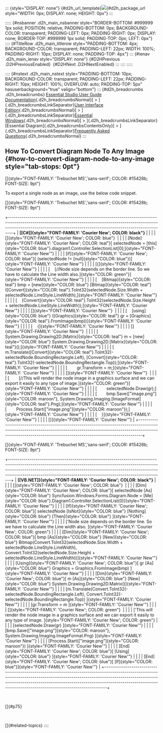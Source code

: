 ::: {style="DISPLAY: none"}
[](ms-xhelp:///?Id=d2h_url_template){#d2h_url_template}![](!package_url!){#d2h_package_url style="WIDTH: 0px; DISPLAY: none; HEIGHT: 0px"}
:::

::::: {#nsbanner .d2h_main_nsbanner style="BORDER-BOTTOM: #999999 1px solid; POSITION: relative; PADDING-BOTTOM: 0px; BACKGROUND-COLOR: transparent; PADDING-LEFT: 0px; PADDING-RIGHT: 0px; DISPLAY: none; BORDER-TOP: #999999 1px solid; PADDING-TOP: 0px; LEFT: 0px"}
:::: {#TitleRow .d2h_main_titlerow style="PADDING-BOTTOM: 4px; BACKGROUND-COLOR: transparent; PADDING-LEFT: 22px; WIDTH: 100%; PADDING-RIGHT: 10px; DISPLAY: none; PADDING-TOP: 4px"}
::: {#ienav .d2h_main_ienav style="DISPLAY: none"}
[](ms-xhelp:///?Id=4181a3ca-483d-4e7e-a0eb-c1e7e6adf762){#D2HPrevious .D2HPreviousEnabled}  [](ms-xhelp:///?Id=afeecd8d-8d08-4568-a140-e4c880bf79dc){#D2HNext .D2HNextEnabled}
:::
::::
:::::

:::: {#nstext .d2h_main_nstext style="PADDING-BOTTOM: 10px; BACKGROUND-COLOR: transparent; PADDING-LEFT: 22px; PADDING-RIGHT: 10px; HEIGHT: 100%; OVERFLOW: auto; PADDING-TOP: 5px" hasuserbackground="true" valign="bottom"}
::: {#d2h_breadcrumbs .d2h_breadcrumbs}
[Essential Studio User Guide Documentation](ms-xhelp:///?Id=12457748-09e3-4d74-a240-8e049cedf030){.d2h_breadcrumbsNormal}[ \> ]{.d2h_breadcrumbsLinkSeparator}[User Interface Edition](ms-xhelp:///?Id=c29296b7-531c-413b-a0ec-488ca1f7f669){.d2h_breadcrumbsNormal}[ \> ]{.d2h_breadcrumbsLinkSeparator}[Essential Windows](ms-xhelp:///?Id=e60759d8-47a4-4570-9d7a-16a68d63f2ea){.d2h_breadcrumbsNormal}[ \> ]{.d2h_breadcrumbsLinkSeparator}[Essential Diagram]{.d2h_breadcrumbsContentsOnly}[ \> ]{.d2h_breadcrumbsLinkSeparator}[Frequently Asked Questions](ms-xhelp:///?Id=bb4a5b35-2631-4a2a-9fa8-2159cc7204f4){.d2h_breadcrumbsNormal}
:::

## How To Convert Diagram Node To Any Image {#how-to-convert-diagram-node-to-any-image style="tab-stops: 0pt"}

[]{style="FONT-FAMILY: 'Trebuchet MS','sans-serif'; COLOR: #15428b; FONT-SIZE: 9pt"} 

To export a single node as an image, use the below code snippet.

[]{style="FONT-FAMILY: 'Trebuchet MS','sans-serif'; COLOR: #15428b; FONT-SIZE: 9pt"} 

+--------------------------------------------------------------------------------------------------------------------------------------------------------------------------------------------------------------------------------------------+
| **[\[C#\]]{style="FONT-FAMILY: 'Courier New'; COLOR: black"}**                                                                                                                                                                             |
|                                                                                                                                                                                                                                            |
| []{style="FONT-FAMILY: 'Courier New'; COLOR: blue"}                                                                                                                                                                                        |
|                                                                                                                                                                                                                                            |
| [Node]{style="FONT-FAMILY: 'Courier New'; COLOR: teal"}[ selectedNode = [this]{style="COLOR: blue"}.diagram1.Controller.SelectionList\[0\];]{style="FONT-FAMILY: 'Courier New'"}                                                           |
|                                                                                                                                                                                                                                            |
| [if]{style="FONT-FAMILY: 'Courier New'; COLOR: blue"}[ (selectedNode != [null]{style="COLOR: blue"})]{style="FONT-FAMILY: 'Courier New'"}                                                                                                  |
|                                                                                                                                                                                                                                            |
| [{]{style="FONT-FAMILY: 'Courier New'"}                                                                                                                                                                                                    |
|                                                                                                                                                                                                                                            |
| [    [//Node size depends on the border line. So we have to calculate the Line width also.]{style="COLOR: green"}]{style="FONT-FAMILY: 'Courier New'"}                                                                                     |
|                                                                                                                                                                                                                                            |
| [    [Bitmap]{style="COLOR: teal"} bmp = [new]{style="COLOR: blue"} [Bitmap]{style="COLOR: teal"}([Convert]{style="COLOR: teal"}.ToInt32(selectedNode.Size.Width + selectedNode.LineStyle.LineWidth),]{style="FONT-FAMILY: 'Courier New'"} |
|                                                                                                                                                                                                                                            |
| [    [Convert]{style="COLOR: teal"}.ToInt32(selectedNode.Size.Height + selectedNode.LineStyle.LineWidth));]{style="FONT-FAMILY: 'Courier New'"}                                                                                            |
|                                                                                                                                                                                                                                            |
| []{style="FONT-FAMILY: 'Courier New'"}                                                                                                                                                                                                     |
|                                                                                                                                                                                                                                            |
| [    [using]{style="COLOR: blue"} ([Graphics]{style="COLOR: teal"} gr = [Graphics]{style="COLOR: teal"}.FromImage(bmp))]{style="FONT-FAMILY: 'Courier New'"}                                                                               |
|                                                                                                                                                                                                                                            |
| [    {]{style="FONT-FAMILY: 'Courier New'"}                                                                                                                                                                                                |
|                                                                                                                                                                                                                                            |
| []{style="FONT-FAMILY: 'Courier New'"}                                                                                                                                                                                                     |
|                                                                                                                                                                                                                                            |
| [        System.Drawing.Drawing2D.[Matrix]{style="COLOR: teal"} m = [new]{style="COLOR: blue"} System.Drawing.Drawing2D.[Matrix]{style="COLOR: teal"}();]{style="FONT-FAMILY: 'Courier New'"}                                              |
|                                                                                                                                                                                                                                            |
| [        m.Translate([Convert]{style="COLOR: teal"}.ToInt32(-selectedNode.BoundingRectangle.Left), [Convert]{style="COLOR: teal"}.ToInt32(-selectedNode.BoundingRectangle.Top));]{style="FONT-FAMILY: 'Courier New'"}                      |
|                                                                                                                                                                                                                                            |
| [        gr.Transform = m;]{style="FONT-FAMILY: 'Courier New'"}                                                                                                                                                                            |
|                                                                                                                                                                                                                                            |
| []{style="FONT-FAMILY: 'Courier New'"}                                                                                                                                                                                                     |
|                                                                                                                                                                                                                                            |
| [        [//This will render the node image in a graphics surface and we can export it easily to any type of image.]{style="COLOR: green"}]{style="FONT-FAMILY: 'Courier New'"}                                                            |
|                                                                                                                                                                                                                                            |
| [        selectedNode.Draw(gr);]{style="FONT-FAMILY: 'Courier New'"}                                                                                                                                                                       |
|                                                                                                                                                                                                                                            |
| [        bmp.Save([\"image.png\"]{style="COLOR: maroon"}, System.Drawing.Imaging.[ImageFormat]{style="COLOR: teal"}.Png);]{style="FONT-FAMILY: 'Courier New'"}                                                                             |
|                                                                                                                                                                                                                                            |
| [        Process.Start([\"image.png\"]{style="COLOR: maroon"});]{style="FONT-FAMILY: 'Courier New'"}                                                                                                                                       |
|                                                                                                                                                                                                                                            |
| [    }]{style="FONT-FAMILY: 'Courier New'"}                                                                                                                                                                                                |
|                                                                                                                                                                                                                                            |
| [}]{style="FONT-FAMILY: 'Courier New'"}                                                                                                                                                                                                    |
+--------------------------------------------------------------------------------------------------------------------------------------------------------------------------------------------------------------------------------------------+

[]{style="FONT-FAMILY: 'Trebuchet MS','sans-serif'; COLOR: #15428b; FONT-SIZE: 9pt"} 

+-------------------------------------------------------------------------------------------------------------------------------------------------------------------------------------------------------------------------------------------------------------------------------------------------------------------------+
| **[\[VB.NET\]]{style="FONT-FAMILY: 'Courier New'; COLOR: black"}**                                                                                                                                                                                                                                                      |
|                                                                                                                                                                                                                                                                                                                         |
| []{style="FONT-FAMILY: 'Courier New'; COLOR: blue"}                                                                                                                                                                                                                                                                     |
|                                                                                                                                                                                                                                                                                                                         |
| [Dim]{style="FONT-FAMILY: 'Courier New'; COLOR: blue"}[ selectedNode [As]{style="COLOR: blue"} Syncfusion.Windows.Forms.Diagram.Node = [Me]{style="COLOR: blue"}.Diagram1.Controller.SelectionList(0)]{style="FONT-FAMILY: 'Courier New'"}                                                                              |
|                                                                                                                                                                                                                                                                                                                         |
| [If]{style="FONT-FAMILY: 'Courier New'; COLOR: blue"}[ selectedNode [IsNot]{style="COLOR: blue"} [Nothing]{style="COLOR: blue"} [Then]{style="COLOR: blue"} ]{style="FONT-FAMILY: 'Courier New'"}                                                                                                                       |
|                                                                                                                                                                                                                                                                                                                         |
| [\'Node size depends on the border line. So we have to calculate the Line width also. ]{style="FONT-FAMILY: 'Courier New'; COLOR: green"}                                                                                                                                                                               |
|                                                                                                                                                                                                                                                                                                                         |
| [Dim]{style="FONT-FAMILY: 'Courier New'; COLOR: blue"}[ bmp [As]{style="COLOR: blue"} [New]{style="COLOR: blue"} Bitmap(Convert.ToInt32(selectedNode.Size.Width + selectedNode.LineStyle.LineWidth), Convert.ToInt32(selectedNode.Size.Height + selectedNode.LineStyle.LineWidth))]{style="FONT-FAMILY: 'Courier New'"} |
|                                                                                                                                                                                                                                                                                                                         |
| [Using]{style="FONT-FAMILY: 'Courier New'; COLOR: blue"}[ gr [As]{style="COLOR: blue"} Graphics = Graphics.FromImage(bmp) ]{style="FONT-FAMILY: 'Courier New'"}                                                                                                                                                         |
|                                                                                                                                                                                                                                                                                                                         |
| [Dim]{style="FONT-FAMILY: 'Courier New'; COLOR: blue"}[ m [As]{style="COLOR: blue"} [New]{style="COLOR: blue"} System.Drawing.Drawing2D.Matrix()]{style="FONT-FAMILY: 'Courier New'"}                                                                                                                                   |
|                                                                                                                                                                                                                                                                                                                         |
| [m.Translate(Convert.ToInt32(-selectedNode.BoundingRectangle.Left), Convert.ToInt32(-selectedNode.BoundingRectangle.Top)) ]{style="FONT-FAMILY: 'Courier New'"}                                                                                                                                                         |
|                                                                                                                                                                                                                                                                                                                         |
| [gr.Transform = m ]{style="FONT-FAMILY: 'Courier New'"}                                                                                                                                                                                                                                                                 |
|                                                                                                                                                                                                                                                                                                                         |
| []{style="FONT-FAMILY: 'Courier New'; COLOR: green"}                                                                                                                                                                                                                                                                    |
|                                                                                                                                                                                                                                                                                                                         |
| [\'This will render the node image in a graphics surface and we can export it easily to any type of image. ]{style="FONT-FAMILY: 'Courier New'; COLOR: green"}                                                                                                                                                          |
|                                                                                                                                                                                                                                                                                                                         |
| [selectedNode.Draw(gr) ]{style="FONT-FAMILY: 'Courier New'"}                                                                                                                                                                                                                                                            |
|                                                                                                                                                                                                                                                                                                                         |
| [bmp.Save([\"image.png\"]{style="COLOR: maroon"}, System.Drawing.Imaging.ImageFormat.Png) ]{style="FONT-FAMILY: 'Courier New'"}                                                                                                                                                                                         |
|                                                                                                                                                                                                                                                                                                                         |
| [Process.Start([\"image.png\"]{style="COLOR: maroon"}) ]{style="FONT-FAMILY: 'Courier New'"}                                                                                                                                                                                                                            |
|                                                                                                                                                                                                                                                                                                                         |
| [End]{style="FONT-FAMILY: 'Courier New'; COLOR: blue"}[ [Using]{style="COLOR: blue"} ]{style="FONT-FAMILY: 'Courier New'"}                                                                                                                                                                                              |
|                                                                                                                                                                                                                                                                                                                         |
| [End]{style="FONT-FAMILY: 'Courier New'; COLOR: blue"}[ [If]{style="COLOR: blue"}]{style="FONT-FAMILY: 'Courier New'"}                                                                                                                                                                                                  |
+-------------------------------------------------------------------------------------------------------------------------------------------------------------------------------------------------------------------------------------------------------------------------------------------------------------------------+

 

[]{#p75} 

 

[]{#related-topics}
::::
